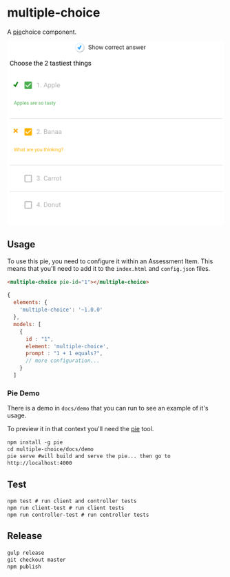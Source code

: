 # multiple-choice


A [pie][pie]choice component.

![choice.png](choice.png)

## Usage 

To use this pie, you need to configure it within an Assessment Item. This means that you'll need to add it to the `index.html` and `config.json` files.

```html
<multiple-choice pie-id="1"></multiple-choice>
```

```javascript
{
  elements: {
    'multiple-choice': '~1.0.0'
  },
  models: [
    {
      id : "1",
      element: 'multiple-choice',
      prompt : "1 + 1 equals?",
      // more configuration...
    }
  ]
```

### Pie Demo 
There is a demo in `docs/demo` that you can run to see an example of it's usage.

To preview it in that context you'll need the [pie][pie] tool.

```shell
npm install -g pie 
cd multiple-choice/docs/demo
pie serve #will build and serve the pie... then go to http://localhost:4000
```

## Test 

```shell 
npm test # run client and controller tests
npm run client-test # run client tests
npm run controller-test # run controller tests
```
## Release

```shell
gulp release
git checkout master
npm publish
```
[pie]: http://npmjs.org/package/pie